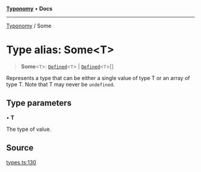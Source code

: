 [**Typonomy**](../README.md) • **Docs**

***

[Typonomy](../globals.md) / Some

# Type alias: Some\<T\>

> **Some**\<`T`\>: [`Defined`](Defined.md)\<`T`\> \| [`Defined`](Defined.md)\<`T`\>[]

Represents a type that can be either a single value of type T or an array of type T.
Note that T may never be `undefined`.

## Type parameters

• **T**

The type of value.

## Source

[types.ts:130](https://github.com/softcraft-development/typonomy/blob/c5db2fa8cb85771ae57ef1e5ca7f405fc63a6f0d/src/types.ts#L130)
